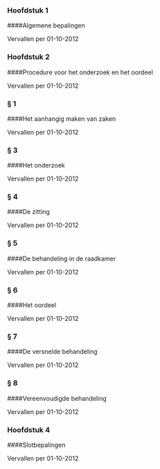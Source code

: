 <meta http-equiv='Content-Type' content='text/html; charset=utf-8' />

### Hoofdstuk  1  

####Algemene bepalingen

Vervallen per 01-10-2012 

### Hoofdstuk  2  

####Procedure voor het onderzoek en het oordeel

Vervallen per 01-10-2012 

### §  1  

####Het aanhangig maken van zaken

Vervallen per 01-10-2012 

### §  3  

####Het onderzoek

Vervallen per 01-10-2012 

### §  4  

####De zitting

Vervallen per 01-10-2012 

### §  5  

####De behandeling in de raadkamer

Vervallen per 01-10-2012 

### §  6  

####Het oordeel

Vervallen per 01-10-2012 

### §  7  

####De versnelde behandeling

Vervallen per 01-10-2012 

### §  8  

####Vereenvoudigde behandeling

Vervallen per 01-10-2012 

### Hoofdstuk  4  

####Slotbepalingen

Vervallen per 01-10-2012 

